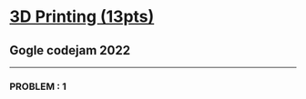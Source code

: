 # [3D Printing (13pts)](https://codingcompetitions.withgoogle.com/codejam/round/0000000000876ff1/0000000000a4621b)
## Gogle codejam 2022 
---
###  PROBLEM : 1

